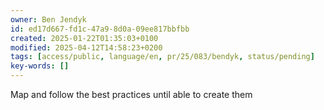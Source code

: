 ```yaml
---
owner: Ben Jendyk
id: ed17d667-fd1c-47a9-8d0a-09ee817bbfbb
created: 2025-01-22T01:35:03+0100
modified: 2025-04-12T14:58:23+0200
tags: [access/public, language/en, pr/25/083/bendyk, status/pending]
key-words: []
---
```


Map and follow the best practices until able to create them
